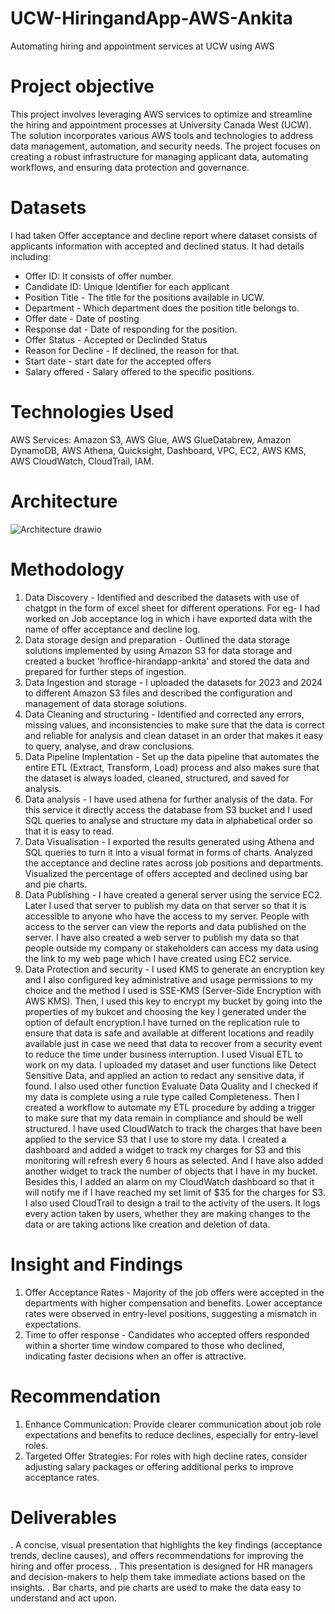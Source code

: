 # UCW-HiringandApp-AWS-Ankita
Automating hiring and appointment services at UCW using AWS
# Project objective
This project involves leveraging AWS services to optimize and streamline the hiring and appointment processes at University Canada West (UCW). The solution incorporates various AWS tools and technologies to address data management, automation, and security needs. The project focuses on creating a robust infrastructure for managing applicant data, automating workflows, and ensuring data protection and governance.
# Datasets
I had taken Offer acceptance and decline report where dataset consists of applicants information with accepted and declined status. It had details including:
- Offer ID: It consists of offer number.
- Candidate ID: Unique Identifier for each applicant
- Position Title - The title for the positions available in UCW.
- Department - Which department does the position title belongs to.
- Offer date - Date of posting
- Response dat - Date of responding for the position.
- Offer Status - Accepted or Declinded Status
- Reason for Decline - If declined, the reason for that.
- Start date - start date for the accepted offers
- Salary offered - Salary offered to the specific positions.
# Technologies Used
AWS Services: Amazon S3, AWS Glue, AWS GlueDatabrew, Amazon DynamoDB, AWS Athena, Quicksight, Dashboard, VPC, EC2, AWS KMS, AWS CloudWatch, CloudTrail, IAM.
# Architecture
![Architecture drawio](https://github.com/user-attachments/assets/227d1af5-8ad8-4b58-a642-0a78002c91ea)
# Methodology
1. Data Discovery - Identified and described the datasets with use of chatgpt in the form of excel sheet for different operations. For eg- I had worked on Job acceptance log in which i have exported data with the name of offer acceptance and decline log.
2. Data storage design and preparation - Outlined the data storage solutions implemented by using Amazon S3 for data storage and created a bucket 'hroffice-hirandapp-ankita' and stored the data and prepared for further steps of ingestion.
3. Data Ingestion and storage - I uploaded the datasets for 2023 and 2024 to different Amazon S3 files and described the configuration and management of data storage solutions.
4. Data Cleaning and structuring - Identified and corrected any errors, missing values, and inconsistencies to make sure that the data is correct and reliable for analysis and clean dataset in an order that makes it easy to query, analyse, and draw conclusions.
5. Data Pipeline Implentation - Set up the data pipeline that automates the entire ETL (Extract, Transform, Load) process and also makes sure that the dataset is always loaded, cleaned, structured, and saved for analysis.
6. Data analysis - I have used athena for further analysis of the data. For this service it directly access the database from S3 bucket and I used SQL queries to analyse and structure my data in alphabetical order so that it is easy to read.
7. Data Visualisation - I exported the results generated using Athena and SQL queries to turn it into a visual format in forms of charts. Analyzed the acceptance and decline rates across job positions and departments. Visualized the percentage of offers accepted and declined using bar and pie charts.
8. Data Publishing - I have created a general server using the service EC2. Later I used that server to publish my data on that server so that it is accessible to anyone who have the access to my server. People with access to the server can view the reports and data published on the server. I have also created a web server to publish my data so that people outside my company or stakeholders can access my data using the link to my web page which I have created using EC2 service.
9. Data Protection and security - I used KMS to generate an encryption key and I also configured key administrative and usage permissions to my choice and the method I used is SSE-KMS (Server-Side Encryption with AWS KMS). Then, I used this key to encrypt my bucket by going into the properties of my bukcet and choosing the key I generated under the option of default encryption.I have turned on the replication rule to ensure that data is safe and available at different locations and readily available just in case we need that data to recover from a security event to reduce the time under business interruption. I used Visual ETL to work on my data. I uploaded my dataset and user functions like Detect Sensitive Data, and applied an action to redact any sensitive data, if found. I also used other function Evaluate Data Quality and I checked if my data is complete using a rule type called Completeness. Then I created a workflow to automate my ETL procedure by adding a trigger to make sure that my data remain in compliance and should be well structured. I have used CloudWatch to track the charges that have been applied to the service S3 that I use to store my data. I created a dashboard and added a widget to track my charges for S3 and this monitoring will refresh every 6 hours as selected. And I have also added another widget to track the number of objects that I have in my bucket. Besides this, I added an alarm on my CloudWatch dashboard so that it will notify me if I have reached my set limit of $35 for the charges for S3. I also used CloudTrail to design a trail to the activity of the users. It logs every action taken by users, whether they are making changes to the data or are taking actions like creation and deletion of data.
# Insight and Findings
1. Offer Acceptance Rates - Majority of the job offers were accepted in the departments with higher compensation and benefits. Lower acceptance rates were observed in entry-level positions, suggesting a mismatch in expectations.
2. Time to offer response - Candidates who accepted offers responded within a shorter time window compared to those who declined, indicating faster decisions when an offer is attractive.
# Recommendation
1. Enhance Communication: Provide clearer communication about job role expectations and benefits to reduce declines, especially for entry-level roles.
2. Targeted Offer Strategies: For roles with high decline rates, consider adjusting salary packages or offering additional perks to improve acceptance rates.
# Deliverables
. A concise, visual presentation that highlights the key findings (acceptance trends, decline causes), and offers recommendations for improving the hiring and offer process.
. This presentation is designed for HR managers and decision-makers to help them take immediate actions based on the insights.
. Bar charts, and pie charts are used to make the data easy to understand and act upon.
